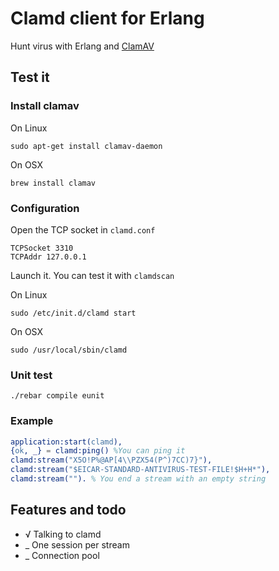 # Clamd client for Erlang

Hunt virus with Erlang and [ClamAV](http://www.clamav.net/)

## Test it

### Install  clamav

On Linux

	sudo apt-get install clamav-daemon

On OSX

	brew install clamav

### Configuration

Open the TCP socket in `clamd.conf`

	TCPSocket 3310
	TCPAddr 127.0.0.1

Launch it. You can test it with `clamdscan`

On Linux

	sudo /etc/init.d/clamd start

On OSX

	sudo /usr/local/sbin/clamd

### Unit test

	./rebar compile eunit

### Example

```erlang
application:start(clamd),
{ok, _} = clamd:ping() %You can ping it
clamd:stream("X5O!P%@AP[4\\PZX54(P^)7CC)7}"),
clamd:stream("$EICAR-STANDARD-ANTIVIRUS-TEST-FILE!$H+H*"),
clamd:stream(""). % You end a stream with an empty string
```

## Features and todo

 * √ Talking to clamd
 * _ One session per stream
 * _ Connection pool